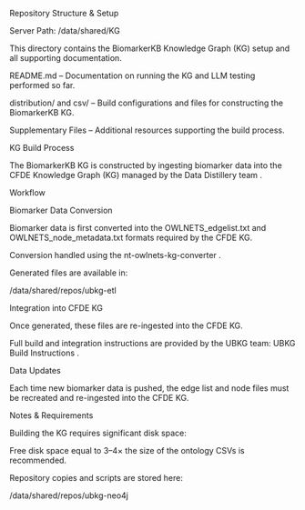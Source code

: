 Repository Structure & Setup

Server Path: /data/shared/KG

This directory contains the BiomarkerKB Knowledge Graph (KG) setup and all supporting documentation.

README.md – Documentation on running the KG and LLM testing performed so far.

distribution/ and csv/ – Build configurations and files for constructing the BiomarkerKB KG.

Supplementary Files
 – Additional resources supporting the build process.

KG Build Process

The BiomarkerKB KG is constructed by ingesting biomarker data into the CFDE Knowledge Graph (KG) managed by the Data Distillery team
.

Workflow

Biomarker Data Conversion

Biomarker data is first converted into the OWLNETS_edgelist.txt and OWLNETS_node_metadata.txt formats required by the CFDE KG.

Conversion handled using the nt-owlnets-kg-converter
.

Generated files are available in:

/data/shared/repos/ubkg-etl


Integration into CFDE KG

Once generated, these files are re-ingested into the CFDE KG.

Full build and integration instructions are provided by the UBKG team:
UBKG Build Instructions
.

Data Updates

Each time new biomarker data is pushed, the edge list and node files must be recreated and re-ingested into the CFDE KG.

Notes & Requirements

Building the KG requires significant disk space:

Free disk space equal to 3–4× the size of the ontology CSVs is recommended.

Repository copies and scripts are stored here:

/data/shared/repos/ubkg-neo4j
